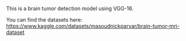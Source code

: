 This is a brain tumor detection model using VGG-16.

You can find the datasets here: https://www.kaggle.com/datasets/masoudnickparvar/brain-tumor-mri-dataset

